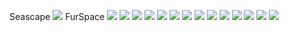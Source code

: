 Seascape
<img src="SimpleShader_seascape.png"                           >
FurSpace
<img src="SimpleShader_FurSpace.jpg"                           >
<img src="SimpleShader_Sparks drifting.png"                    >
<img src="SimpleShader_fractal pyramid.png"                    >
<img src="SimpleShader_Beautypi Eye iris.png"                  >
<img src="SimpleShader_voronoise.png"                          >
<img src="SimpleShader_water.png"                              >
<img src="creation_creation.png"                               >
<img src="SimpleShader_Analytic Motionblur 2D.png"             >
<img src="SimpleShader_Atmospheric Scattering Sample.png"      >
<img src="SimpleShader_Ether.png"                              >
<img src="SimpleShader_flame.png"                              >
<img src="SimpleShader_rainbowring.png"                        >
<img src="SimpleShader_rings.png"                              >
<img src="SimpleShader_simplicity.png"                         >
